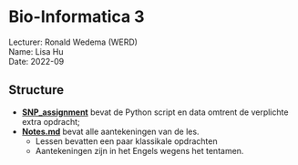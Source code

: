# Bio-Informatica 3
Lecturer: Ronald Wedema (WERD)<br>
Name: Lisa Hu <br>
Date: 2022-09

## Structure
+ **[SNP_assignment](SNP_assignment)** bevat de Python script en data omtrent de verplichte extra opdracht;
+ **[Notes.md](Notes.md)** bevat alle aantekeningen van de les.
  + Lessen bevatten een paar klassikale opdrachten
  + Aantekeningen zijn in het Engels wegens het tentamen.
